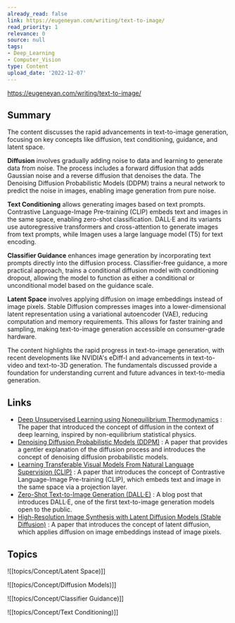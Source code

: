 ```yaml
---
already_read: false
link: https://eugeneyan.com/writing/text-to-image/
read_priority: 1
relevance: 0
source: null
tags:
- Deep_Learning
- Computer_Vision
type: Content
upload_date: '2022-12-07'
---
```


https://eugeneyan.com/writing/text-to-image/
## Summary

The content discusses the rapid advancements in text-to-image generation, focusing on key concepts like diffusion, text conditioning, guidance, and latent space.

**Diffusion** involves gradually adding noise to data and learning to generate data from noise. The process includes a forward diffusion that adds Gaussian noise and a reverse diffusion that denoises the data. The Denoising Diffusion Probabilistic Models (DDPM) trains a neural network to predict the noise in images, enabling image generation from pure noise.

**Text Conditioning** allows generating images based on text prompts. Contrastive Language-Image Pre-training (CLIP) embeds text and images in the same space, enabling zero-shot classification. DALL·E and its variants use autoregressive transformers and cross-attention to generate images from text prompts, while Imagen uses a large language model (T5) for text encoding.

**Classifier Guidance** enhances image generation by incorporating text prompts directly into the diffusion process. Classifier-free guidance, a more practical approach, trains a conditional diffusion model with conditioning dropout, allowing the model to function as either a conditional or unconditional model based on the guidance scale.

**Latent Space** involves applying diffusion on image embeddings instead of image pixels. Stable Diffusion compresses images into a lower-dimensional latent representation using a variational autoencoder (VAE), reducing computation and memory requirements. This allows for faster training and sampling, making text-to-image generation accessible on consumer-grade hardware.

The content highlights the rapid progress in text-to-image generation, with recent developments like NVIDIA's eDiff-I and advancements in text-to-video and text-to-3D generation. The fundamentals discussed provide a foundation for understanding current and future advances in text-to-media generation.
## Links

- [Deep Unsupervised Learning using Nonequilibrium Thermodynamics](https://arxiv.org/abs/1503.03585) : The paper that introduced the concept of diffusion in the context of deep learning, inspired by non-equilibrium statistical physics.
- [Denoising Diffusion Probabilistic Models (DDPM)](https://arxiv.org/abs/2006.11239) : A paper that provides a gentler explanation of the diffusion process and introduces the concept of denoising diffusion probabilistic models.
- [Learning Transferable Visual Models From Natural Language Supervision (CLIP)](https://arxiv.org/abs/2102.12092) : A paper that introduces the concept of Contrastive Language-Image Pre-training (CLIP), which embeds text and image in the same space via a projection layer.
- [Zero-Shot Text-to-Image Generation (DALL·E)](https://openai.com/blog/dall-e/) : A blog post that introduces DALL·E, one of the first text-to-image generation models open to the public.
- [High-Resolution Image Synthesis with Latent Diffusion Models (Stable Diffusion)](https://arxiv.org/abs/2112.10741) : A paper that introduces the concept of latent diffusion, which applies diffusion on image embeddings instead of image pixels.

## Topics

![[topics/Concept/Latent Space)]]

![[topics/Concept/Diffusion Models)]]

![[topics/Concept/Classifier Guidance)]]

![[topics/Concept/Text Conditioning)]]